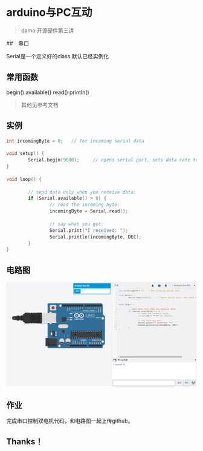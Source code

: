 # arduino与PC互动
> damo
> 开源硬件第三讲


##　串口

Serial是一个定义好的class
默认已经实例化


## 常用函数

begin()
available()
read()
println()
> 其他见参考文档


## 实例

```cpp
int incomingByte = 0;   // for incoming serial data

void setup() {
        Serial.begin(9600);     // opens serial port, sets data rate to 9600 bps
}

void loop() {

        // send data only when you receive data:
        if (Serial.available() > 0) {
                // read the incoming byte:
                incomingByte = Serial.read();

                // say what you got:
                Serial.print("I received: ");
                Serial.println(incomingByte, DEC);
        }
}
```


## 电路图

![](img/Serial_tutor.png)


## 作业
完成串口控制双电机代码，和电路图一起上传github。


## Thanks！